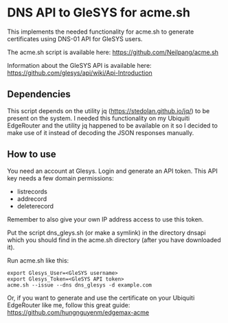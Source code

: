 # DNS API to GleSYS for acme.sh

This implements the needed functionality for acme.sh to generate
certificates using DNS-01 API for GleSYS users.

The acme.sh script is available here:
https://github.com/Neilpang/acme.sh

Information about the GleSYS API is available here:
https://github.com/glesys/api/wiki/Api-Introduction

## Dependencies

This script depends on the utility jq (https://stedolan.github.io/jq/) to be
present on the system. I needed this functionality on my Ubiquiti EdgeRouter and
the utility jq happened to be available on it so I decided to make use of it
instead of decoding the JSON responses manually.

## How to use

You need an account at Glesys. Login and generate an API token. This
API key needs a few domain permissions:

- listrecords
- addrecord
- deleterecord

Remember to also give your own IP address access to use this token.

Put the script dns_gleys.sh (or make a symlink) in the directory dnsapi which
you should find in the acme.sh directory (after you have downloaded it).

Run acme.sh like this:

```
export Glesys_User=<GleSYS username>
export Glesys_Token=<GleSYS API token>
acme.sh --issue --dns dns_glesys -d example.com
```

Or, if you want to generate and use the certificate on your Ubiquiti EdgeRouter
like me, follow this great guide:
https://github.com/hungnguyenm/edgemax-acme

